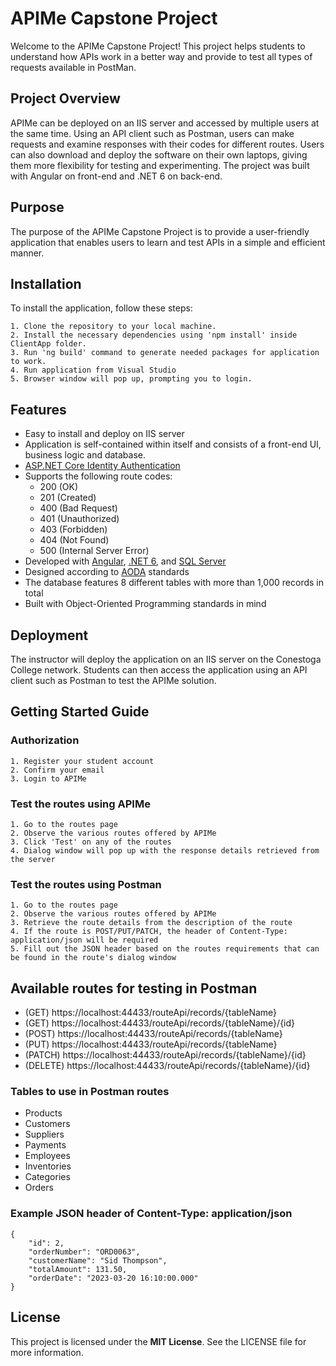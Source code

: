 # **APIMe** Capstone Project

Welcome to the APIMe Capstone Project! This project helps students to understand how APIs work in a better way and provide to test all types of requests available in PostMan.


## Project Overview

APIMe can be deployed on an IIS server and accessed by multiple users at the same time. Using an API client such as Postman, users can make requests and examine responses with their codes for different routes. Users can also download and deploy the software on their own laptops, giving them more flexibility for testing and experimenting. The project was built with Angular on front-end and .NET 6 on back-end.


## Purpose

The purpose of the APIMe Capstone Project is to provide a user-friendly application that enables users to learn and test APIs in a simple and efficient manner.


## Installation

To install the application, follow these steps:

    1. Clone the repository to your local machine.
    2. Install the necessary dependencies using 'npm install' inside ClientApp folder.
    3. Run 'ng build' command to generate needed packages for application to work.
    4. Run application from Visual Studio
    5. Browser window will pop up, prompting you to login.
    
    
## Features

- Easy to install and deploy on IIS server
- Application is self-contained within itself and consists of a front-end UI, business logic and database.
- [ASP.NET Core Identity Authentication](https://learn.microsoft.com/en-us/aspnet/core/security/authentication/identity?view=aspnetcore-7.0&tabs=visual-studio)
- Supports the following route codes:
    -  200 (OK)
    -  201 (Created)
    -  400 (Bad Request)
    -  401 (Unauthorized)
    -  403 (Forbidden)
    -  404 (Not Found)
    -  500 (Internal Server Error)
- Developed with [Angular](https://angular.io/docs), [.NET 6](https://learn.microsoft.com/en-us/dotnet/fundamentals/), and [SQL Server](https://learn.microsoft.com/en-us/sql/ssms/download-sql-server-management-studio-ssms?view=sql-server-ver16)
- Designed according to [AODA](https://aoda.ca/) standards
- The database features 8 different tables with more than 1,000 records in total
- Built with Object-Oriented Programming standards in mind
## Deployment

The instructor will deploy the application on an IIS server on the Conestoga College network. Students can then access the application using an API client such as Postman to test the APIMe solution.


## **Getting Started Guide**

### Authorization
    1. Register your student account
    2. Confirm your email
    3. Login to APIMe

### Test the routes using APIMe
    1. Go to the routes page
    2. Observe the various routes offered by APIMe
    3. Click 'Test' on any of the routes
    4. Dialog window will pop up with the response details retrieved from the server

### Test the routes using Postman
    1. Go to the routes page
    2. Observe the various routes offered by APIMe
    3. Retrieve the route details from the description of the route
    4. If the route is POST/PUT/PATCH, the header of Content-Type: application/json will be required
    5. Fill out the JSON header based on the routes requirements that can be found in the route's dialog window
    
    
## Available routes for testing in Postman
- (GET)    https://localhost:44433/routeApi/records/{tableName}
- (GET)    https://localhost:44433/routeApi/records/{tableName}/{id}
- (POST)   https://localhost:44433/routeApi/records/{tableName}
- (PUT)    https://localhost:44433/routeApi/records/{tableName}
- (PATCH)  https://localhost:44433/routeApi/records/{tableName}/{id}
- (DELETE) https://localhost:44433/routeApi/records/{tableName}/{id}

### Tables to use in Postman routes
- Products
- Customers
- Suppliers
- Payments
- Employees
- Inventories
- Categories
- Orders

### Example JSON header of Content-Type: application/json
```
{
    "id": 2,
    "orderNumber": "ORD0063",
    "customerName": "Sid Thompson",
    "totalAmount": 131.50,
    "orderDate": "2023-03-20 16:10:00.000"
} 
```


## License

This project is licensed under the **MIT License**. See the LICENSE file for more information.


